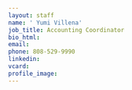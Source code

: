 ```yaml
---
layout: staff
name: ' Yumi Villena'
job_title: Accounting Coordinator
bio_html:
email:
phone: 808-529-9990
linkedin:
vcard:
profile_image:
---
```


